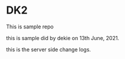 # DK2
This is sample repo

this is sample did by dekie on 13th June, 2021.

this is the server side change logs.
